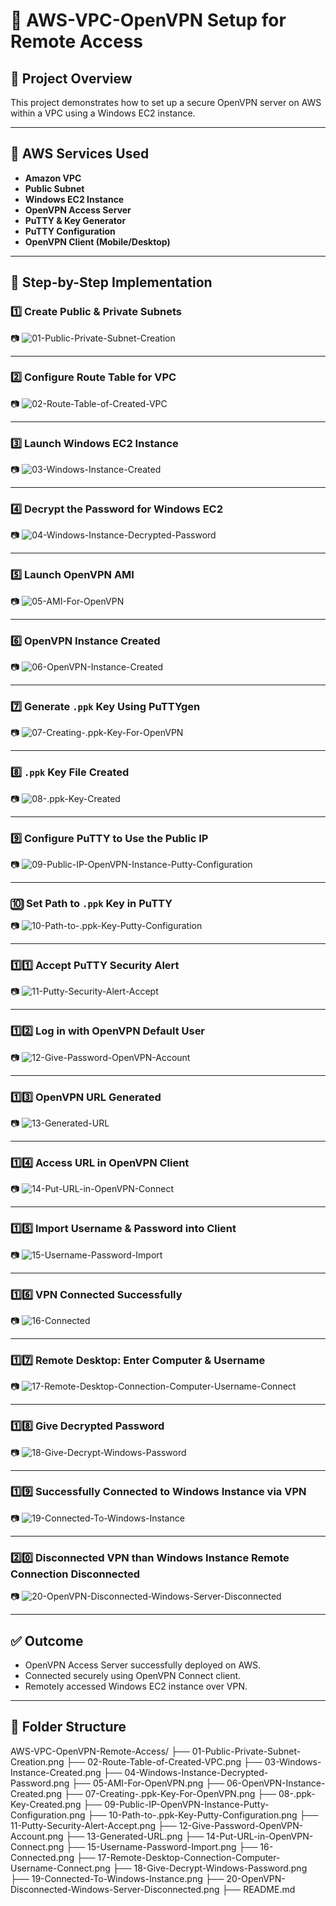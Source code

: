 # 🔐 AWS-VPC-OpenVPN Setup for Remote Access

## 📘 Project Overview

This project demonstrates how to set up a secure OpenVPN server on AWS within a VPC using a Windows EC2 instance. 

---

## 🧰 AWS Services Used

- **Amazon VPC**
- **Public Subnet**
- **Windows EC2 Instance**
- **OpenVPN Access Server**
- **PuTTY & Key Generator**
- **PuTTY Configuration**
- **OpenVPN Client (Mobile/Desktop)**

---

## 🔧 Step-by-Step Implementation

### 1️⃣ Create Public & Private Subnets

📷 ![01-Public-Private-Subnet-Creation](./01-Public-Private-Subnet-Creation.png)

---

### 2️⃣ Configure Route Table for VPC

📷 ![02-Route-Table-of-Created-VPC](./02-Route-Table-of-Created-VPC.png)

---

### 3️⃣ Launch Windows EC2 Instance

📷 ![03-Windows-Instance-Created](./03-Windows-Instance-Created.png)

---

### 4️⃣ Decrypt the Password for Windows EC2

📷 ![04-Windows-Instance-Decrypted-Password](./04-Windows-Instance-Decrypted-Password.png)

---

### 5️⃣ Launch OpenVPN AMI

📷 ![05-AMI-For-OpenVPN](./05-AMI-For-OpenVPN.png)

---

### 6️⃣ OpenVPN Instance Created

📷 ![06-OpenVPN-Instance-Created](./06-OpenVPN-Instance-Created.png)

---

### 7️⃣ Generate `.ppk` Key Using PuTTYgen

📷 ![07-Creating-.ppk-Key-For-OpenVPN](./07-Creating-.ppk-Key-For-OpenVPN.png)

---

### 8️⃣ `.ppk` Key File Created

📷 ![08-.ppk-Key-Created](./08-.ppk-Key-Created.png)

---

### 9️⃣ Configure PuTTY to Use the Public IP

📷 ![09-Public-IP-OpenVPN-Instance-Putty-Configuration](./09-Public-IP-OpenVPN-Instance-Putty-Configuration.png)

---

### 🔟 Set Path to `.ppk` Key in PuTTY

📷 ![10-Path-to-.ppk-Key-Putty-Configuration](./10-Path-to-.ppk-Key-Putty-Configuration.png)

---

### 1️⃣1️⃣ Accept PuTTY Security Alert

📷 ![11-Putty-Security-Alert-Accept](./11-Putty-Security-Alert-Accept.png)

---

### 1️⃣2️⃣ Log in with OpenVPN Default User

📷 ![12-Give-Password-OpenVPN-Account](./12-Give-Password-OpenVPN-Account.png)

---

### 1️⃣3️⃣ OpenVPN URL Generated

📷 ![13-Generated-URL](./13-Generated-URL.png)

---

### 1️⃣4️⃣ Access URL in OpenVPN Client

📷 ![14-Put-URL-in-OpenVPN-Connect](./14-Put-URL-in-OpenVPN-Connect.png)

---

### 1️⃣5️⃣ Import Username & Password into Client

📷 ![15-Username-Password-Import](./15-Username-Password-Import.png)

---

### 1️⃣6️⃣ VPN Connected Successfully

📷 ![16-Connected](./16-Connected.png)

---

### 1️⃣7️⃣ Remote Desktop: Enter Computer & Username

📷 ![17-Remote-Desktop-Connection-Computer-Username-Connect](./17-Remote-Desktop-Connection-Computer-Username-Connect.png)

---

### 1️⃣8️⃣ Give Decrypted Password 

📷 ![18-Give-Decrypt-Windows-Password](./18-GIve-Decrypted-Windows-Password.png)

---

### 1️⃣9️⃣ Successfully Connected to Windows Instance via VPN

📷 ![19-Connected-To-Windows-Instance](./19-Connected-To-Windows-Instance.png)

---

### 2️⃣0️⃣ Disconnected VPN than Windows Instance Remote Connection Disconnected

📷 ![20-OpenVPN-Disconnected-Windows-Server-Disconnected](./20-OpenVPN-Disconnected-Windows-Server-Disconnected.png)

---

## ✅ Outcome

- OpenVPN Access Server successfully deployed on AWS.
- Connected securely using OpenVPN Connect client.
- Remotely accessed Windows EC2 instance over VPN.

---

## 📁 Folder Structure

AWS-VPC-OpenVPN-Remote-Access/
├── 01-Public-Private-Subnet-Creation.png
├── 02-Route-Table-of-Created-VPC.png
├── 03-Windows-Instance-Created.png
├── 04-Windows-Instance-Decrypted-Password.png
├── 05-AMI-For-OpenVPN.png
├── 06-OpenVPN-Instance-Created.png
├── 07-Creating-.ppk-Key-For-OpenVPN.png
├── 08-.ppk-Key-Created.png
├── 09-Public-IP-OpenVPN-Instance-Putty-Configuration.png
├── 10-Path-to-.ppk-Key-Putty-Configuration.png
├── 11-Putty-Security-Alert-Accept.png
├── 12-Give-Password-OpenVPN-Account.png
├── 13-Generated-URL.png
├── 14-Put-URL-in-OpenVPN-Connect.png
├── 15-Username-Password-Import.png
├── 16-Connected.png
├── 17-Remote-Desktop-Connection-Computer-Username-Connect.png
├── 18-Give-Decrypt-Windows-Password.png
├── 19-Connected-To-Windows-Instance.png
├── 20-OpenVPN-Disconnected-Windows-Server-Disconnected.png
├── README.md
